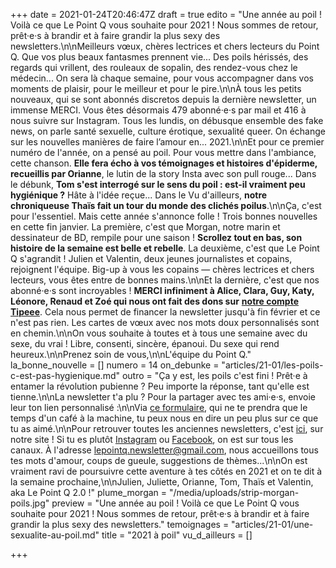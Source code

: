 +++
date = 2021-01-24T20:46:47Z
draft = true
edito = "Une année au poil ! Voilà ce que Le Point Q vous souhaite pour 2021 ! Nous sommes de retour, prêt·e·s à brandir et à faire grandir la plus sexy des newsletters.\n\nMeilleurs vœux, chères lectrices et chers lecteurs du Point Q. Que vos plus beaux fantasmes prennent vie... Des poils hérissés, des regards qui vrillent, des rouleaux de sopalin, des rendez-vous chez le médecin... On sera là chaque semaine, pour vous accompagner dans vos moments de plaisir, pour le meilleur et pour le pire.\n\nÀ tous les petits nouveaux, qui se sont abonnés discretos depuis la dernière newsletter, un immense MERCI. Vous êtes désormais 479 abonné·e·s par mail et 416 à nous suivre sur Instagram. Tous les lundis, on débusque ensemble des fake news, on parle santé sexuelle, culture érotique, sexualité queer. On échange sur les nouvelles manières de faire l’amour en... 2021.\n\nEt pour ce premier numéro de l'année, on a pensé au poil. Pour vous mettre dans l'ambiance, cette chanson. **Elle fera écho à vos témoignages et histoires d'épiderme, recueillis par Orianne**, le lutin de la story Insta avec son pull rouge... Dans le débunk, **Tom s'est interrogé sur le sens du poil : est-il vraiment peu hygiénique ?** Hâte à l'idée reçue... Dans le Vu d'ailleurs, **notre chroniqueuse Thaïs fait un tour du monde des clichés poilus**.\n\nÇa, c'est pour l'essentiel. Mais cette année s'annonce folle ! Trois bonnes nouvelles en cette fin janvier. La première, c'est que Morgan, notre marin et dessinateur de BD, rempile pour une saison ! **Scrollez tout en bas, son histoire de la semaine est belle et rebelle**. La deuxième, c'est que Le Point Q s'agrandit ! Julien et Valentin, deux jeunes journalistes et copains, rejoignent l'équipe. Big-up à vous les copains — chères lectrices et chers lecteurs, vous êtes entre de bonnes mains.\n\nEt la dernière, c'est que nos abonné·e·s sont incroyables ! **MERCI infiniment à Alice, Clara, Guy, Katy, Léonore, Renaud et Zoé qui nous ont fait des dons sur** [**notre compte Tipeee**](https://fr.tipeee.com/le-point-q). Cela nous permet de financer la newsletter jusqu'à fin février et ce n'est pas rien. Les cartes de vœux avec nos mots doux personnalisés sont en chemin.\n\nOn vous souhaite à toutes et à tous une semaine avec du sexe, du vrai ! Libre, consenti, sincère, épanoui. Du sexe qui rend heureux.\n\nPrenez soin de vous,\n\nL'équipe du Point Q."
la_bonne_nouvelle = []
numero = 14
on_debunke = "articles/21-01/les-poils-c-est-pas-hygienique.md"
outro = "Ça y est, les poils c'est fini ! Prêt·e à entamer la révolution pubienne ? Peu importe la réponse, tant qu'elle est tienne.\n\nLa newsletter t'a plu ? Pour la partager avec tes ami·e·s, envoie leur ton lien personnalisé :\n\nVia [ce formulaire](https://forms.gle/ZoyiEjoiMkbsM59S9), qui ne te prendra que le temps d'un café à la machine, tu peux nous en dire un peu plus sur ce que tu as aimé.\n\nPour retrouver toutes les anciennes newsletters, c'est [ici](), sur notre site ! Si tu es plutôt [Instagram]() ou [Facebook](https://www.facebook.com/lepointq.news), on est sur tous les canaux. À l'adresse [lepointq.newsletter@gmail.com](mailto:lepointq.newsletter@gmail.com), nous accueillons tous tes mots d'amour, coups de gueule, suggestions de thèmes...\n\nOn est vraiment ravi de poursuivre cette aventure à tes côtés en 2021 et on te dit à la semaine prochaine,\n\nJulien, Juliette, Orianne, Tom, Thaïs et Valentin, aka Le Point Q 2.0 !"
plume_morgan = "/media/uploads/strip-morgan-poils.jpg"
preview = "Une année au poil ! Voilà ce que Le Point Q vous souhaite pour 2021 ! Nous sommes de retour, prêt·e·s à brandir et à faire grandir la plus sexy des newsletters."
temoignages = "articles/21-01/une-sexualite-au-poil.md"
title = "2021 à poil"
vu_d_ailleurs = []

+++
